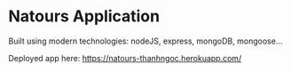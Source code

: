 # Natours Application

Built using modern technologies: nodeJS, express, mongoDB, mongoose...

Deployed app here: https://natours-thanhngoc.herokuapp.com/


